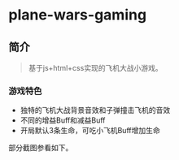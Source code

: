 # plane-wars-gaming

##  简介

> 基于js+html+css实现的飞机大战小游戏。

### 游戏特色

- 独特的飞机大战背景音效和子弹撞击飞机的音效
- 不同的增益Buff和减益Buff
- 开局默认3条生命，可吃小飞机Buff增加生命





部分截图参看如下。

